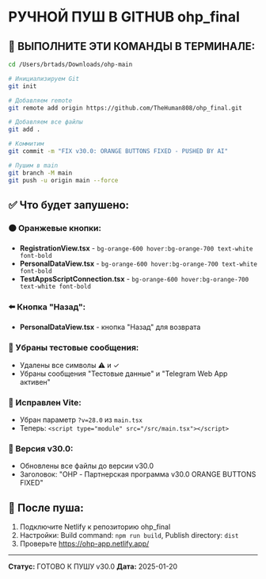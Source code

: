 # РУЧНОЙ ПУШ В GITHUB ohp_final

## 🚀 ВЫПОЛНИТЕ ЭТИ КОМАНДЫ В ТЕРМИНАЛЕ:

```bash
cd /Users/brtads/Downloads/ohp-main

# Инициализируем Git
git init

# Добавляем remote
git remote add origin https://github.com/TheHuman808/ohp_final.git

# Добавляем все файлы
git add .

# Коммитим
git commit -m "FIX v30.0: ORANGE BUTTONS FIXED - PUSHED BY AI"

# Пушим в main
git branch -M main
git push -u origin main --force
```

## ✅ Что будет запушено:

### 🟠 Оранжевые кнопки:
- **RegistrationView.tsx** - `bg-orange-600 hover:bg-orange-700 text-white font-bold`
- **PersonalDataView.tsx** - `bg-orange-600 hover:bg-orange-700 text-white font-bold`
- **TestAppsScriptConnection.tsx** - `bg-orange-600 hover:bg-orange-700 text-white font-bold`

### ⬅️ Кнопка "Назад":
- **PersonalDataView.tsx** - кнопка "Назад" для возврата

### 🚫 Убраны тестовые сообщения:
- Удалены все символы ⚠ и ✓
- Убраны сообщения "Тестовые данные" и "Telegram Web App активен"

### 🔧 Исправлен Vite:
- Убран параметр `?v=28.0` из `main.tsx`
- Теперь: `<script type="module" src="/src/main.tsx"></script>`

### 📱 Версия v30.0:
- Обновлены все файлы до версии v30.0
- Заголовок: "OHP - Партнерская программа v30.0 ORANGE BUTTONS FIXED"

## 🎯 После пуша:
1. Подключите Netlify к репозиторию ohp_final
2. Настройки: Build command: `npm run build`, Publish directory: `dist`
3. Проверьте https://ohp-app.netlify.app/

---
**Статус:** ГОТОВО К ПУШУ v30.0
**Дата:** 2025-01-20
